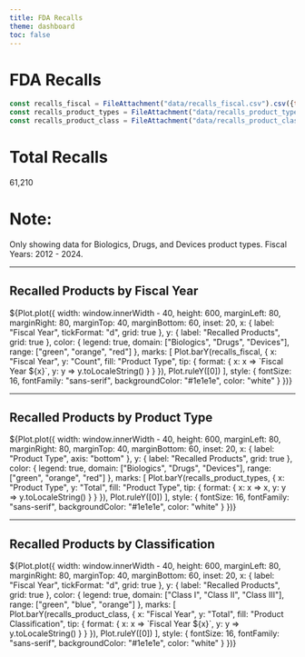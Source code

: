 ```yaml
---
title: FDA Recalls
theme: dashboard
toc: false
---
```


# FDA Recalls

<!-- Load and transform the data -->

```js
const recalls_fiscal = FileAttachment("data/recalls_fiscal.csv").csv({typed: true});
const recalls_product_types = FileAttachment("data/recalls_product_types.csv").csv({typed: true});
const recalls_product_class = FileAttachment("data/recalls_product_class.csv").csv({typed: true});
```

<div class="grid grid-cols-3">
  <div class="card"><h1>Total Recalls</h1>61,210</div>
  <div class="card">
    <h1>Note:</h1> Only showing data for Biologics, Drugs, and Devices product types. Fiscal Years: 2012 - 2024.
  </div>
</div>

---

## Recalled Products by Fiscal Year

<div class="card">
  ${Plot.plot({
  width: window.innerWidth - 40,
  height: 600,
  marginLeft: 80,
  marginRight: 80,
  marginTop: 40,
  marginBottom: 60,
  inset: 20,
  x: {
    label: "Fiscal Year",
    tickFormat: "d",
    grid: true
  },
  y: {
    label: "Recalled Products",
    grid: true
  },
  color: {
    legend: true,
    domain: ["Biologics", "Drugs", "Devices"],
    range: ["green", "orange", "red"]
  },
  marks: [
    Plot.barY(recalls_fiscal, {
      x: "Fiscal Year", 
      y: "Count", 
      fill: "Product Type", 
      tip: {
        format: {
          x: x => `Fiscal Year ${x}`,
          y: y => y.toLocaleString()
        }
      }
    }),
    Plot.ruleY([0])
  ],
  style: {
    fontSize: 16,
    fontFamily: "sans-serif",
    backgroundColor: "#1e1e1e",
    color: "white"
  }
})}
</div>

---

## Recalled Products by Product Type

<div class="card">
  ${Plot.plot({
  width: window.innerWidth - 40,
  height: 600,
  marginLeft: 80,
  marginRight: 80,
  marginTop: 40,
  marginBottom: 60,
  inset: 20,
  x: {
    label: "Product Type",
    axis: "bottom"
  },
  y: {
    label: "Recalled Products",
    grid: true
  },
  color: {
    legend: true,
    domain: ["Biologics", "Drugs", "Devices"],
    range: ["green", "orange", "red"]
  },
  marks: [
    Plot.barY(recalls_product_types, {
      x: "Product Type", 
      y: "Total", 
      fill: "Product Type", 
      tip: {
        format: {
          x: x => x,
          y: y => y.toLocaleString()
        }
      }
    }),
    Plot.ruleY([0])
  ],
  style: {
    fontSize: 16,
    fontFamily: "sans-serif",
    backgroundColor: "#1e1e1e",
    color: "white"
  }
})}
</div>

---

## Recalled Products by Classification

<div class="card">
  ${Plot.plot({
  width: window.innerWidth - 40,
  height: 600,
  marginLeft: 80,
  marginRight: 80,
  marginTop: 40,
  marginBottom: 60,
  inset: 20,
  x: {
    label: "Fiscal Year",
    tickFormat: "d",
    grid: true
  },
  y: {
    label: "Recalled Products",
    grid: true
  },
  color: {
    legend: true,
    domain: ["Class I", "Class II", "Class III"],
    range: ["green", "blue", "orange"]
  },
  marks: [
    Plot.barY(recalls_product_class, {
      x: "Fiscal Year", 
      y: "Total", 
      fill: "Product Classification", 
      tip: {
        format: {
          x: x => `Fiscal Year ${x}`,
          y: y => y.toLocaleString()
        }
      }
    }),
    Plot.ruleY([0])
  ],
  style: {
    fontSize: 16,
    fontFamily: "sans-serif",
    backgroundColor: "#1e1e1e",
    color: "white"
  }
})}
</div>